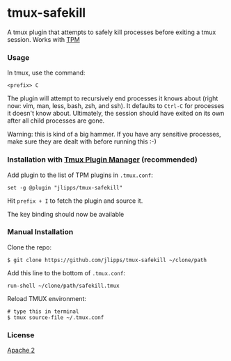 tmux-safekill
=============

A tmux plugin that attempts to safely kill processes before exiting a tmux session. Works with [TPM](https://github.com/tmux-plugins/tpm)

### Usage

In tmux, use the command:

```
<prefix> C
```

The plugin will attempt to recursively end processes it knows about (right now: vim, man, less, bash, zsh, and ssh). It defaults to `Ctrl-C` for processes it doesn't know about. Ultimately, the session should have exited on its own after all child processes are gone.

Warning: this is kind of a big hammer. If you have any sensitive processes, make sure they are dealt with before running this :-)

### Installation with [Tmux Plugin Manager](https://github.com/tmux-plugins/tpm) (recommended)

Add plugin to the list of TPM plugins in `.tmux.conf`:

    set -g @plugin "jlipps/tmux-safekill"

Hit `prefix + I` to fetch the plugin and source it.

The key binding should now be available

### Manual Installation

Clone the repo:

    $ git clone https://github.com/jlipps/tmux-safekill ~/clone/path

Add this line to the bottom of `.tmux.conf`:

    run-shell ~/clone/path/safekill.tmux

Reload TMUX environment:

    # type this in terminal
    $ tmux source-file ~/.tmux.conf

### License

[Apache 2](LICENSE)
